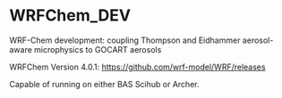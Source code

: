 # WRFChem_DEV
WRF-Chem development: coupling Thompson and Eidhammer aerosol-aware microphysics to GOCART aerosols

WRFChem Version 4.0.1: https://github.com/wrf-model/WRF/releases

Capable of running on either BAS Scihub or Archer.
